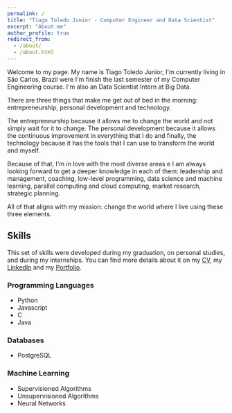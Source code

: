 ```yaml
---
permalink: /
title: "Tiago Toledo Junior - Computer Engineer and Data Scientist"
excerpt: "About me"
author_profile: true
redirect_from: 
  - /about/
  - /about.html
---
```


Welcome to my page. My name is Tiago Toledo Junior, I'm currently living in São Carlos, Brazil were I'm finish the last semester of my Computer Engineering course. I'm also an Data Scientist Intern at Big Data.

There are three things that make me get out of bed in the morning: entrepreneurship, personal development and technology.

The entrepreneurship because it allows me to change the world and not simply wait for it to change. The personal development because it allows the continuous improvement in everything that I do and finally, the technology because it has the tools that I can use to transform the world and myself.

Because of that, I'm in love with the most diverse areas e I am always looking forward to get a deeper knowledge in each of them: leadership and management, coaching, low-level programming, data science and machine learning, parallel computing and cloud computing, market research, strategic planning.

All of that aligns with my mission: change the world where I live using these three elements. 

## Skills

This set of skills were developed during my graduation, on personal studies, and during my internships. You can find more details about it on my [CV](/cv/), my [LinkedIn](https://www.linkedin.com/in/tiagotoledojr/) and my [Portfolio](/portfolio/).

### Programming Languages
- Python
- Javascript
- C
- Java

### Databases
- PostgreSQL

### Machine Learning
- Supervisioned Algorithms
- Unsupervisioned Algorithms
- Neural Networks
